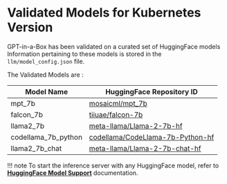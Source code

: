 # Validated Models for Kubernetes Version

GPT-in-a-Box has been validated on a curated set of HuggingFace models Information pertaining to these models is stored in the ```llm/model_config.json``` file.

The Validated Models are :

| Model Name | HuggingFace Repository ID |
| --- | --- |
| mpt_7b | [mosaicml/mpt_7b](https://huggingface.co/mosaicml/mpt-7b) |
| falcon_7b | [tiiuae/falcon-7b](https://huggingface.co/tiiuae/falcon-7b) |
| llama2_7b | [meta-llama/Llama-2-7b-hf](https://huggingface.co/meta-llama/Llama-2-7b-hf) |
| codellama_7b_python | [codellama/CodeLlama-7b-Python-hf](https://huggingface.co/codellama/CodeLlama-7b-Python-hf) |
| llama2_7b_chat | [meta-llama/Llama-2-7b-chat-hf](https://huggingface.co/meta-llama/Llama-2-7b-chat-hf) |

!!! note
    To start the inference server with any HuggingFace model, refer to [**HuggingFace Model Support**](huggingface_model.md) documentation.